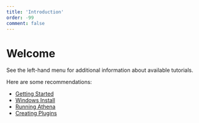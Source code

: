 ```yaml
---
title: 'Introduction'
order: -99
comment: false
---
```


# Welcome

See the left-hand menu for additional information about available tutorials.

Here are some recommendations:

-   [Getting Started](/tutorials/setup/index.md)
-   [Windows Install](/tutorials/setup/installing-on-windows.md)
-   [Running Athena](/tutorials/setup/run-athena.md)
-   [Creating Plugins](/tutorials/making-plugins/creating-plugins.md)
